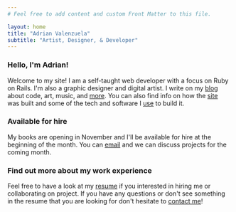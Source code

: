 ```yaml
---
# Feel free to add content and custom Front Matter to this file.

layout: home
title: "Adrian Valenzuela"
subtitle: "Artist, Designer, & Developer"
---
```


### Hello, I'm Adrian!
Welcome to my site! I am a self-taught web developer with a focus on Ruby on Rails. 
I'm also a graphic designer and digital artist.
I write on my [blog](/posts) about code, art, music, and [more](/values). You
can also find info on how the [site](/site) was built and some of the tech and
software I [use](/uses) to build it.

### Available for hire

My books are opening in November and I'll be available for hire at the beginning of the month. You can [email](mailto:adrianvalenz.web@gmail.com) and 
we can discuss projects for the coming month.

### Find out more about my work experience
Feel free to have a look at my <a href="/resume.pdf" target="_blank">resume</a> if you interested in hiring me or collaborating on project. If you have any questions
or don't see something in the resume that you are looking for don't hesitate to [contact me](mailto:adrianvalenz.web@gmail.com)!
